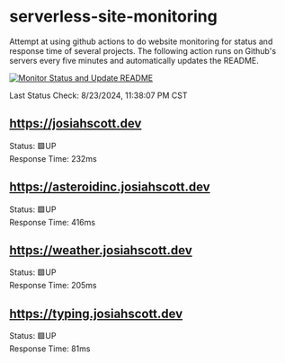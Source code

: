 # serverless-site-monitoring
Attempt at using github actions to do website monitoring for status and response time of several projects. The following action runs on Github's servers every five minutes and automatically updates the README.  

[![Monitor Status and Update README](https://github.com/JosiahSco/serverless-site-monitoring/actions/workflows/monitor.yaml/badge.svg)](https://github.com/JosiahSco/serverless-site-monitoring/actions/workflows/monitor.yaml)

Last Status Check: 8/23/2024, 11:38:07 PM CST

## https://josiahscott.dev
Status: 🟩UP  
Response Time: 232ms

## https://asteroidinc.josiahscott.dev
Status: 🟩UP  
Response Time: 416ms

## https://weather.josiahscott.dev
Status: 🟩UP  
Response Time: 205ms

## https://typing.josiahscott.dev
Status: 🟩UP  
Response Time: 81ms

